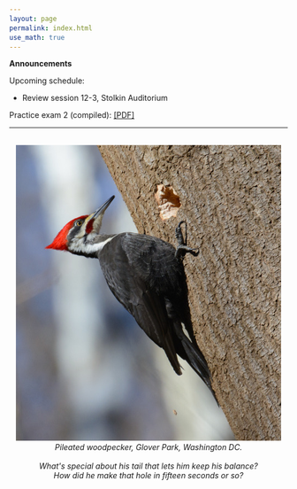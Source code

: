 ```yaml
---
layout: page 
permalink: index.html
use_math: true
---
```


**Announcements**

Upcoming schedule:

* Review session 12-3, Stolkin Auditorium

Practice exam 2 (compiled): <a href="practice-exam-2-all.pdf">[PDF]</a>

---

<br>

<center> <img src="woodpecker.jpg">
<br>
<em>Pileated woodpecker, Glover Park, Washington DC.<br><br>
What's special about his tail that lets him keep his balance?<br>
How did he make that hole in fifteen seconds or so?
</em>
</center>
